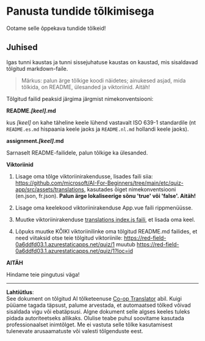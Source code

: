 <!--
CO_OP_TRANSLATOR_METADATA:
{
  "original_hash": "62b3e3ad5182edb905eec649a87eeeb4",
  "translation_date": "2025-10-11T11:50:59+00:00",
  "source_file": "etc/TRANSLATIONS.md",
  "language_code": "et"
}
-->
# Panusta tundide tõlkimisega

Ootame selle õppekava tundide tõlkeid!

## Juhised

Igas tunni kaustas ja tunni sissejuhatuse kaustas on kaustad, mis sisaldavad tõlgitud markdown-faile.

> Märkus: palun ärge tõlkige koodi näidetes; ainukesed asjad, mida tõlkida, on README, ülesanded ja viktoriinid. Aitäh!

Tõlgitud failid peaksid järgima järgmist nimekonventsiooni:

**README._[keel]_.md**

kus _[keel]_ on kahe täheline keele lühend vastavalt ISO 639-1 standardile (nt `README.es.md` hispaania keele jaoks ja `README.nl.md` hollandi keele jaoks).

**assignment._[keel]_.md**

Sarnaselt README-failidele, palun tõlkige ka ülesanded.

**Viktoriinid**

1. Lisage oma tõlge viktoriinirakendusse, lisades faili siia: https://github.com/microsoft/AI-For-Beginners/tree/main/etc/quiz-app/src/assets/translations, kasutades õiget nimekonventsiooni (en.json, fr.json). **Palun ärge lokaliseerige sõnu 'true' või 'false'. Aitäh!**

2. Lisage oma keelekood viktoriinirakenduse App.vue faili rippmenüüsse.

3. Muutke viktoriinirakenduse [translations index.js faili](https://github.com/microsoft/AI-For-Beginners/blob/main/etc/quiz-app/src/assets/translations/index.js), et lisada oma keel.

4. Lõpuks muutke KÕIKI viktoriinilinke oma tõlgitud README.md failides, et need viitaksid otse teie tõlgitud viktoriinile: https://red-field-0a6ddfd03.1.azurestaticapps.net/quiz/1 muutub https://red-field-0a6ddfd03.1.azurestaticapps.net/quiz/1?loc=id

**AITÄH**

Hindame teie pingutusi väga!

---

**Lahtiütlus**:  
See dokument on tõlgitud AI tõlketeenuse [Co-op Translator](https://github.com/Azure/co-op-translator) abil. Kuigi püüame tagada täpsust, palume arvestada, et automaatsed tõlked võivad sisaldada vigu või ebatäpsusi. Algne dokument selle algses keeles tuleks pidada autoriteetseks allikaks. Olulise teabe puhul soovitame kasutada professionaalset inimtõlget. Me ei vastuta selle tõlke kasutamisest tulenevate arusaamatuste või valesti tõlgenduste eest.